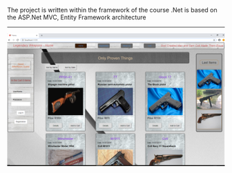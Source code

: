 The project is written within the framework of the course .Net is based on the ASP.Net MVC, Entity Framework architecture<br />
***
![alt text](https://github.com/michaeltyur/Project-Asp.Net-Mvc/blob/master/home.PNG)
